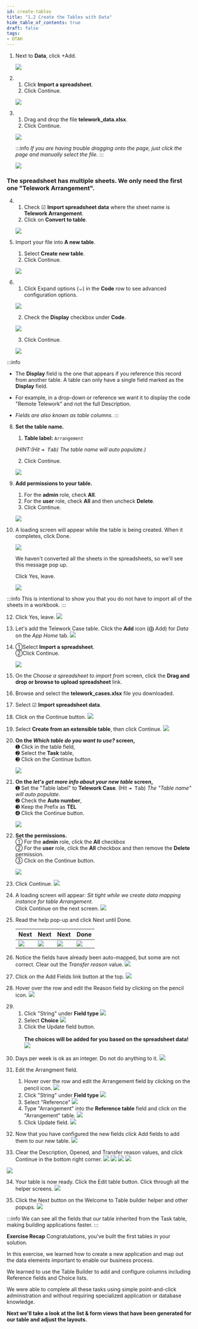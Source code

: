 ```yaml
---
id: create-tables
title: "1.2 Create the Tables with Data"
hide_table_of_contents: true
draft: false
tags:
- UTAH
---
```


1. Next to **Data**, click <span className="tan-button">+Add</span>.

    ![](../images/2023-10-18-14-10-10.png)


2. 
   1. Click **Import a spreadsheet**.
   2. Click <span className="aes_button">Continue</span>.

    ![](images/AddData_ImportASpreadsheet.png)


3. 
   1. Drag and drop the file <strong>telework_data.xlsx</strong>.
   2. Click <span className="aes_button">Continue</span>.

    ![](../images/2023-10-18-14-23-13.png)

    :::info
    _If you are having trouble dragging onto the page, just click the page and manually select the file._
    :::

    ![](../images/2023-10-18-14-30-45.png)


### The spreadsheet has multiple sheets. **We only need the first one** "Telework Arrangement".

4. 
   1. Check ☑ <strong>Import spreadsheet data</strong> where the sheet name is **Telework Arrangement**.
   2. Click on <strong>Convert to table</strong>.

    ![](../images/2023-10-18-14-31-56.png)


5. Import your file into **A new table**.  
   1. Select <strong>Create new table</strong>.
   2. Click <span className="aes_button">Continue</span>.

    ![](../images/2023-10-04-12-05-56.png)


6. 
   1. Click Expand options (⌄) in the **Code** row to see advanced configuration options.

   ![](../images/2023-10-18-14-35-28.png)

   2. Check the <strong>Display</strong> checkbox under **Code**.

   ![](../images/2023-10-18-14-36-47.png)

   3. Click <span className="aes_button">Continue</span>.

   ![](../images/2023-10-18-14-39-06.png)



:::info
* The **Display** field is the one that appears if you reference this record from another table. A table can only have a single field marked as the **Display** field. 

* For example, in a drop-down or reference we want it to display the code "Remote Telework" and not the full Description.

* _Fields are also known as table columns._
:::


8. **Set the table name.**
   1. **Table label:** `Arrangement` 

   _(HINT:(Hit <kbd>⇥ Tab</kbd>) The table name will auto populate.)_

   2. Click <span className="aes_button">Continue</span>.

    ![](../images/2023-10-18-14-42-13.png)


9. **Add permissions to your table.**
   1. For the <strong>admin</strong> role, check <strong>All</strong>.
   2. For the <strong>user</strong> role, check <strong>All</strong> and then uncheck <strong>Delete</strong>.
   3. Click <span className="aes_button">Continue</span>.

    ![](../images/2023-10-18-14-58-34.png)


10. A loading screen will appear while the table is being created. When it completes, click <span className="aes_button">Done</span>.

    ![](images/AddData-Arrangement-Done.png)

    We haven't converted all the sheets in the spreadsheets, so we'll see this message pop up.

    Click <span className="aes_button">Yes, leave</span>.

    ![](../images/2023-10-18-15-06-40.png)


:::info
This is intentional to show you that you do not have to import all of the sheets in a workbook. 
:::


12. Click <span className="aes_button">Yes, leave</span>.
![](../images/2023-10-04-12-13-59.png)


13. Let's add the Telework Case table. Click the  **Add**  icon (⨁ Add) for _Data_ on the _App Home_ tab.
![](../images/2023-10-04-12-14-32.png)


14. <span className="large-number">①</span>Select <b>Import a spreadsheet</b>.<br/>
    <span className="large-number">②</span>Click <span className="aes_button">Continue</span>.

    ![](images/AddData_ImportASpreadsheet.png)


15. On the _Choose a spreadsheet to import from_ screen, click the  **Drag and drop or browse to upload spreadsheet** link.


16. Browse and select the  **telework_cases.xlsx**  file you downloaded.


17. Select ☑ **Import spreadsheet data**.


18. Click on the <span className="aes_button">Continue</span> button.
![](../images/2023-10-17-16-10-13.png)


19. Select **Create from an extensible table**, then click <span className="aes_button">Continue</span>.
![](../images/2023-10-04-12-17-04.png)


20. **On the _Which table do you want to use?_ screen,**<br/>
    <span className="large-number">➊</span> Click in the table field,<br/>
    <span className="large-number">➋</span> Select the <strong>Task</strong> table, <br/>
    <span className="large-number">➌</span> Click on the <span className="aes_button">Continue</span> button.

    ![](images/AddData-WhichTable.png)


21. **On the _let's get more info about your new table_ screen,**
    <br/>
    <span className="large-number">➊</span> Set the "Table label" to <strong>Telework Case</strong>.  (Hit <kbd>⇥ Tab</kbd>) <i>The "Table name" will auto populate</i>. <br/>
    <span className="large-number">➋</span> Check the <strong>Auto number</strong>, <br/>
    <span className="large-number">➌</span> Keep the Prefix as <strong>TEL</strong> <br/>
    <span className="large-number">➍</span> Click the <span className="aes_button">Continue</span> button.

    ![](images/AddData-Case-Properties.png)


22. **Set the permissions.** <br/>
    <span className="large-number">①</span> For the <strong>admin</strong> role, click the <strong>All</strong> checkbox <br/> 
    <span className="large-number">②</span> For the <strong>user</strong> role, click the <strong>All</strong> checkbox and then remove the <strong>Delete</strong> permission. <br/>
    <span className="large-number">③</span> Click on the <span className="aes_button">Continue</span> button.

    ![](../images/2023-10-04-12-21-43.png)


23. Click <span className="aes_button">Continue</span>.
![](images/AddData-TableReadyForData.png)


24. A loading screen will appear: _Sit tight while we create data mapping instance for table Arrangement_. <br/>
Click <span className="aes_button">Continue</span> on the next screen.
![](../images/2023-10-04-12-44-44.png)


25. Read the help pop-up and click <span className="aes_button">Next</span> until <span className="aes_button">Done</span>.

    |Next|Next|Next|Done
    |--|--|--|--
    |![](../images/2023-10-04-12-22-42.png)| ![](../images/2023-10-04-12-23-09.png)| ![](../images/2023-10-04-12-23-28.png)| ![](../images/2023-10-04-12-23-49.png)


26. Notice the fields have already been auto-mapped, but some are not correct. Clear out the _Transfer reason_ value.
![](../images/2023-10-04-12-31-55.png)


27. Click on the Add Fields link button at the top.
![](../images/2023-10-04-12-33-11.png)


28. Hover over the row and edit the Reason field by clicking on the pencil icon.
![](../images/2023-10-04-12-46-58.png)


29. 
    1. Click "String" under **Field type**
    ![](../images/2023-10-04-12-48-01.png)
    2. Select **Choice** 
    ![](../images/2023-10-04-12-48-36.png)
    3. Click the <span className="aes_button">Update field</span> button. <br/><br/>
    **The choices will be added for you based on the spreadsheet data!**
    ![](../images/2023-10-04-12-49-02.png)


30. Days per week is ok as an integer. Do not do anything to it. 
![](../images/2023-10-04-12-49-31.png)


31. Edit the Arrangment field.
    1. Hover over the row and edit the Arrangement field by clicking on the pencil icon.
    ![](../images/2023-10-04-12-51-08.png)
    2. Click "String" under **Field type**
    ![](../images/2023-10-04-12-48-01.png)
    3. Select "Reference"
    ![](../images/2023-10-04-12-52-09.png)
    4. Type "Arrangement" into the **Reference table** field and click on the "Arrangement" table. 
    ![](../images/2023-10-04-12-53-35.png)
    5. Click <span className="aes_button">Update field</span>.
    ![](../images/2023-10-04-12-54-01.png)


32. Now that you have configured the new fields click <span className="aes_button">Add fields</span> to add them to our new table. 
![](../images/2023-10-04-12-55-17.png)


33. Clear the Description, Opened, and Transfer reason values, and click <span className="aes_button">Continue</span> in the bottom right corner.
![](../images/2023-10-04-12-57-24.png)
![](../images/2023-10-04-12-57-06.png)
![](../images/2023-10-04-12-57-53.png)
![](../images/2023-10-04-12-58-24.png)


![](../images/2023-10-04-12-59-06.png)

34. Your table is now ready. Click the <span className="aes_button">Edit table</span> button. Click through all the helper screens.
![](../images/2023-10-04-12-59-28.png)


35. Click the <span className="aes_button">Next</span> button on the Welcome to Table builder helper and other popups.
![](images/AddData_Welcome.png)  


:::info
We can see all the fields that our table inherited from the Task table, making building applications faster.
:::


**Exercise Recap**
Congratulations, you've built the first tables in your solution.

In this exercise, we learned how to create a new application and map out the data elements important to enable our business process.

We learned to use the Table Builder to add and configure columns including Reference fields and Choice lists.

We were able to complete all these tasks using simple point-and-click administration and without requiring specialized application or database knowledge.

**Next we'll take a look at the list & form views that have been generated for our table and adjust the layouts.**